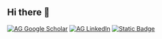 ## Hi there 👋

[![AG Google Scholar](https://img.shields.io/badge/Google_Scholar-4285F4?style=for-the-badge&logo=google-scholar&logoColor=white)](https://scholar.google.com/citations?user=VyC0UtIAAAAJ&hl=en)
[![AG LinkedIn](https://img.shields.io/badge/LinkedIn-0077B5?style=for-the-badge&logo=linkedin&logoColor=white)](https://www.linkedin.com/in/ali-goodfellow-11b531283/)
[![Static Badge](https://img.shields.io/badge/Twitter-black?style=for-the-badge&logoColor=white&logoSize=auto)](https://x.com/ali_goodfellow)



<!--
**aligfellow/aligfellow** is a ✨ _special_ ✨ repository because its `README.md` (this file) appears on your GitHub profile.

Here are some ideas to get you started:

- 🔭 I’m currently working on ...
- 🌱 I’m currently learning ...
- 👯 I’m looking to collaborate on ...
- 🤔 I’m looking for help with ...
- 💬 Ask me about ...
- 📫 How to reach me: ...
- 😄 Pronouns: ...
- ⚡ Fun fact: ...
-->
